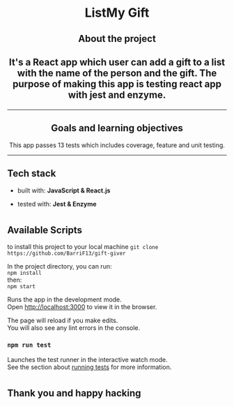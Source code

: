 <h1 align="center"> ListMy Gift</h1>

<h2 align="center">About the project<h2>
<p align="center">It's a React app which user can add a gift to a list with the name of the person and the gift. The purpose of making this app is testing react app with jest and enzyme.<br><p/>
<hr>
 <h2 align="center">Goals and learning objectives</h2><p align="center">This app passes 13 tests which includes coverage, feature and unit testing.
 </P>
<hr>

## Tech stack

* built with: **JavaScript & React.js**

* tested with: **Jest & Enzyme**

#

## Available Scripts

to install this project to your local machine
`git clone https://github.com/BarriF13/gift-giver`<br>

In the project directory, you can run:<br>
`npm install` <br>
then:<br>
 `npm start`

Runs the app in the development mode.<br />
Open [http://localhost:3000](http://localhost:3000) to view it in the browser.

The page will reload if you make edits.<br />
You will also see any lint errors in the console.

### `npm run test`

Launches the test runner in the interactive watch mode.<br />
See the section about [running tests](https://facebook.github.io/create-react-app/docs/running-tests) for more information.

#

## Thank you and happy hacking